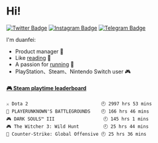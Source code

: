 # Hi!

[![Twitter Badge](https://img.shields.io/badge/dynamic/json?style=flat-square&label=@FriendsA&labelColor=1da1f2&query=%24.data.totalSubs&url=https%3A%2F%2Fapi.spencerwoo.com%2Fsubstats%2F%3Fsource%3Dtwitter%26queryKey%3Dchawyehsu&color=282c34&logo=twitter&logoColor=white&longCache=true)](https://twitter.com/Bonjour_Ar)
[![Instagram Badge](https://img.shields.io/badge/dynamic/json?style=flat-square&labelColor=c13584&label=@FriendsA&query=%24.data.totalSubs&url=https%3A%2F%2Fapi.spencerwoo.com%2Fsubstats%2F%3Fsource%3Dinstagram%26queryKey%3Dchawyehsu&logo=instagram&logoColor=white&color=282c34&longCache=true)](https://www.instagram.com/alone_cmj)
[![Telegram Badge](https://img.shields.io/badge/dynamic/json?style=flat-square&label=@FriendsA&query=%24.data.totalSubs&url=https%3A%2F%2Fapi.spencerwoo.com%2Fsubstats%2F%3Fsource%3Dtelegram%26queryKey%3Dchawyehsu&logo=telegram&color=282c34&labelColor=0088cc&longCache=true)](https://t.me/s/Alone_cmj)

I'm duanfei:
- Product manager 🔭
- Like [reading](https://www.douban.com/people/137566058/) 📖
- A passion for [running](https://blog.duanfei.org/running/) 🏃
- PlayStation、Steam、Nintendo Switch user 🎮

<!-- steam-box start -->
#### <a href="https://gist.github.com/58443ff7f75e2911513f8b3016b49955" target="_blank">🎮 Steam playtime leaderboard</a>
```text
⚔️ Dota 2                           🕘 2997 hrs 53 mins
🍳 PLAYERUNKNOWN'S BATTLEGROUNDS    🕘 166 hrs 46 mins
🎮 DARK SOULS™ III                  🕘 145 hrs 1 mins
🎮 The Witcher 3: Wild Hunt         🕘 25 hrs 44 mins
🔫 Counter-Strike: Global Offensive 🕘 25 hrs 36 mins
```
<!-- Powered by https://github.com/YouEclipse/steam-box . -->
<!-- steam-box end -->
